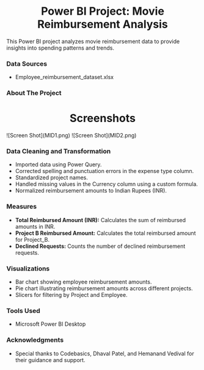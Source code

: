<p align="center">
  <h1 align="center">Power BI Project: Movie Reimbursement Analysis
</h1>
This Power BI project analyzes movie reimbursement data to provide insights into spending patterns and trends.

### Data Sources
* Employee_reimbursement_dataset.xlsx

### About The Project
<h1 align="center">Screenshots</h1>
![Screen Shot](MID1.png)
![Screen Shot](MID2.png)

### Data Cleaning and Transformation
* Imported data using Power Query.
* Corrected spelling and punctuation errors in the expense type column.
* Standardized project names.
* Handled missing values in the Currency column using a custom formula.
* Normalized reimbursement amounts to Indian Rupees (INR).

### Measures
* **Total Reimbursed Amount (INR):** Calculates the sum of reimbursed amounts in INR.
* **Project B Reimbursed Amount:** Calculates the total reimbursed amount for Project_B.
* **Declined Requests:** Counts the number of declined reimbursement requests.

### Visualizations
* Bar chart showing employee reimbursement amounts.
* Pie chart illustrating reimbursement amounts across different projects.
* Slicers for filtering by Project and Employee.

### Tools Used
* Microsoft Power BI Desktop

### Acknowledgments
* Special thanks to Codebasics, Dhaval Patel, and Hemanand Vedival for their guidance and support.

